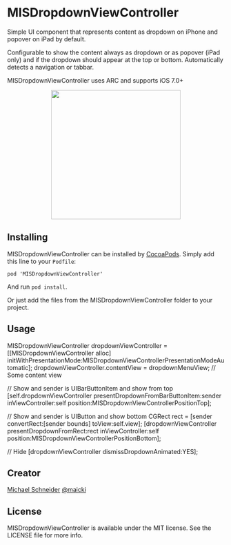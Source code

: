 MISDropdownViewController
=============

Simple UI component that represents content as dropdown on iPhone and popover on iPad by default.

Configurable to show the content always as dropdown or as popover (iPad only) and if the dropdown should appear at the top or bottom. Automatically detects a navigation or tabbar.

MISDropdownViewController uses ARC and supports iOS 7.0+

<center>
<img src="http://i.imgur.com/c5Ly2hZ.png" width="300"/>
</center>

## Installing

MISDropdownViewController can be installed by [CocoaPods](http://cocoapods.org). Simply add this line to your `Podfile`:
````
pod 'MISDropdownViewController'
````

And run `pod install`.

Or just add the files from the MISDropdownViewController folder to your project.


## Usage

MISDropdownViewController dropdownViewController = [[MISDropdownViewController alloc] initWithPresentationMode:MISDropdownViewControllerPresentationModeAutomatic];
dropdownViewController.contentView = dropdownMenuView; // Some content view

// Show and sender is UIBarButtonItem and show from top
[self.dropdownViewController presentDropdownFromBarButtonItem:sender inViewController:self position:MISDropdownViewControllerPositionTop];

// Show and sender is UIButton and show bottom
CGRect rect = [sender convertRect:[sender bounds] toView:self.view];
[dropdownViewController presentDropdownFromRect:rect inViewController:self position:MISDropdownViewControllerPositionBottom];

// Hide
[dropdownViewController dismissDropdownAnimated:YES];


## Creator

[Michael Schneider](http://mischneider.net)
[@maicki](https://twitter.com/maicki)

## License

MISDropdownViewController is available under the MIT license. See the LICENSE file for more info.
